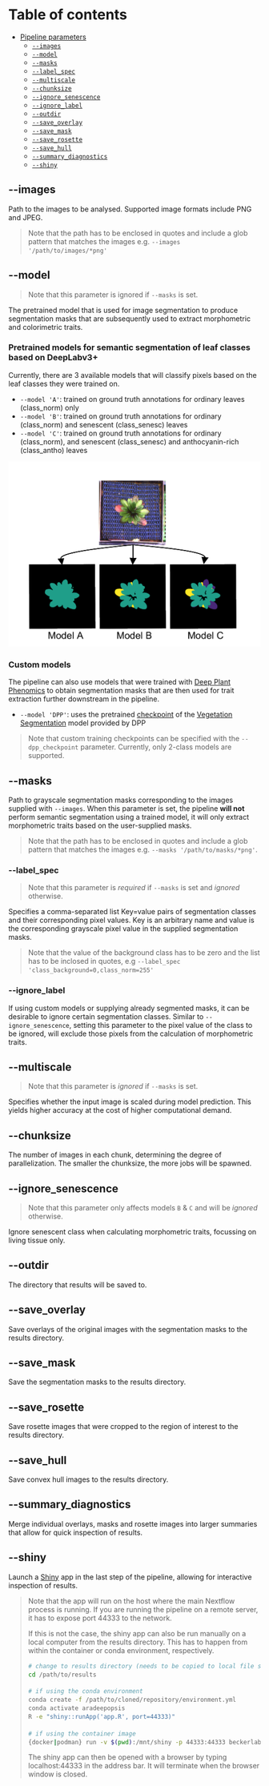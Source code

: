 # Table of contents

* [Pipeline parameters](#main)
    * [`--images`](#--images)
    * [`--model`](#--model)
    * [`--masks`](#--masks)
    * [`--label_spec`](#--label_spec)
    * [`--multiscale`](#--multiscale)
    * [`--chunksize`](#--chunksize)
    * [`--ignore_senescence`](#--ignore_senescence)
    * [`--ignore_label`](#--ignore_label)
    * [`--outdir`](#--outdir)
    * [`--save_overlay`](#--save_overlay)
    * [`--save_mask`](#--save_mask)
    * [`--save_rosette`](#--save_rosette)
    * [`--save_hull`](#--save_hull)
    * [`--summary_diagnostics`](#--summary_diagnostics)
    * [`--shiny`](#--shiny)

## --images

Path to the images to be analysed. Supported image formats include PNG and JPEG.

> Note that the path has to be enclosed in quotes and include a glob pattern that matches the images e.g. `--images '/path/to/images/*png'`

## --model

> Note that this parameter is ignored if `--masks` is set.

The pretrained model that is used for image segmentation to produce segmentation masks that are subsequently used to extract morphometric and colorimetric traits.

### Pretrained models for semantic segmentation of leaf classes based on DeepLabv3+

Currently, there are 3 available models that will classify pixels based on the leaf classes they were trained on.

* `--model 'A'`: trained on ground truth annotations for ordinary leaves (class_norm) only
* `--model 'B'`: trained on ground truth annotations for ordinary (class_norm) and senescent (class_senesc) leaves
* `--model 'C'`: trained on ground truth annotations for ordinary (class_norm), and senescent (class_senesc) and anthocyanin-rich (class_antho) leaves

![Models](img/example_models.png)

### Custom models

The pipeline can also use models that were trained with [Deep Plant Phenomics](https://github.com/p2irc/deepplantphenomics) to obtain segmentation masks that are then used for trait extraction further downstream in the pipeline.

* `--model 'DPP'`: uses the pretrained [checkpoint](https://github.com/p2irc/deepplantphenomics/tree/2.1.0/deepplantphenomics/network_states/vegetation-segmentation-network) of the [Vegetation Segmentation](https://deep-plant-phenomics.readthedocs.io/en/latest/Tools/#vegetation-segmentation-network) model provided by DPP

> Note that custom training checkpoints can be specified with the `--dpp_checkpoint` parameter.
> Currently, only 2-class models are supported.

## --masks

Path to grayscale segmentation masks corresponding to the images supplied with `--images`.
When this parameter is set, the pipeline **will not** perform semantic segmentation using a trained model,
it will only extract morphometric traits based on the user-supplied masks.

> Note that the path has to be enclosed in quotes and include a glob pattern that matches the images e.g. `--masks '/path/to/masks/*png'`.

### --label_spec

> Note that this parameter is _required_ if `--masks` is set and _ignored_ otherwise.

Specifies a comma-separated list Key=value pairs of segmentation classes and their corresponding pixel values.
Key is an arbitrary name and value is the corresponding grayscale pixel value in the supplied segmentation masks.

> Note that the value of the background class has to be zero and the list has to be inclosed in quotes, e.g
> `--label_spec 'class_background=0,class_norm=255'` 

### --ignore_label

If using custom models or supplying already segmented masks, it can be desirable to ignore certain segmentation classes.
Similar to `--ignore_senescence`, setting this parameter to the pixel value of the class to be ignored, will exclude those pixels from the calculation of morphometric traits.

## --multiscale

> Note that this parameter is _ignored_ if `--masks` is set.

Specifies whether the input image is scaled during model prediction. This yields higher accuracy at the cost of higher computational demand.

## --chunksize

The number of images in each chunk, determining the degree of parallelization.
The smaller the chunksize, the more jobs will be spawned.

## --ignore_senescence

> Note that this parameter only affects models `B` & `C` and will be _ignored_ otherwise.

Ignore senescent class when calculating morphometric traits, focussing on living tissue only.


## --outdir

The directory that results will be saved to.

## --save_overlay

Save overlays of the original images with the segmentation masks to the results directory.

## --save_mask

Save the segmentation masks to the results directory.

## --save_rosette

Save rosette images that were cropped to the region of interest to the results directory.

## --save_hull

Save convex hull images to the results directory.

## --summary_diagnostics

Merge individual overlays, masks and rosette images into larger summaries that allow for quick inspection of results.

## --shiny

Launch a [Shiny](https://shiny.rstudio.com/) app in the last step of the pipeline, allowing for interactive inspection of results. 

> Note that the app will run on the host where the main Nextflow process is running.
> If you are running the pipeline on a remote server, it has to expose port 44333 to the network.
>
> If this is not the case, the shiny app can also be run manually on a local computer from the results directory.
> This has to happen from within the container or conda environment, respectively.
> ```bash
> # change to results directory (needs to be copied to local file system first)
> cd /path/to/results
>
> # if using the conda environment
> conda create -f /path/to/cloned/repository/environment.yml
> conda activate aradeepopsis
> R -e "shiny::runApp('app.R', port=44333)"
>
> # if using the container image
> {docker|podman} run -v $(pwd):/mnt/shiny -p 44333:44333 beckerlab/aradeepopsis:dev R -e "shiny::runApp('/mnt/shiny/app.R', port=44333, host='0.0.0.0')"
> ```
> The shiny app can then be opened with a browser by typing localhost:44333 in the address bar. It will terminate when the browser window is closed.
